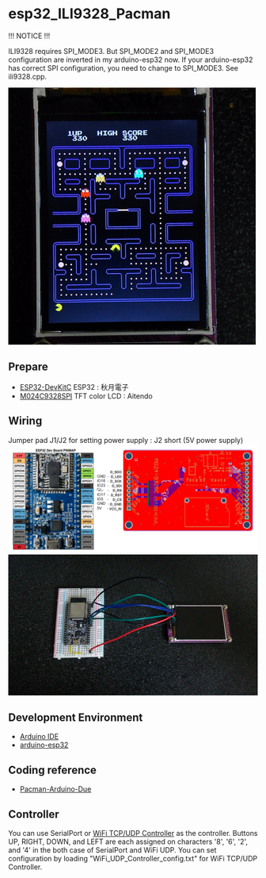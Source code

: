 # esp32_ILI9328_Pacman
!!! NOTICE !!!

ILI9328 requires SPI_MODE3. But SPI_MODE2 and SPI_MODE3 configuration are inverted in my arduino-esp32 now.
If your arduino-esp32 has correct SPI configuration, you need to change to SPI_MODE3. 
See ili9328.cpp.

![Pacman](doc/Pacman.jpeg)

## Prepare
- [ESP32-DevKitC](http://akizukidenshi.com/catalog/g/gM-11819/) ESP32 : 秋月電子
- [M024C9328SPI](http://www.aitendo.com/product/10944) TFT color LCD : Aitendo

## Wiring
Jumper pad J1/J2 for setting power supply : J2 short (5V power supply)
![wiring1](doc/wiring1.png)
![wiring2](doc/wiring2.jpeg)

## Development Environment
- [Arduino IDE](https://www.arduino.cc/en/main/software)
- [arduino-esp32](https://github.com/espressif/arduino-esp32)

## Coding reference
- [Pacman-Arduino-Due](https://github.com/DrNCXCortex/Pacman-Arduino-Due)

## Controller
You can use SerialPort or [WiFi TCP/UDP Controller](https://play.google.com/store/apps/details?id=udpcontroller.nomal&hl=ja) as the controller. Buttons UP, RIGHT, DOWN, and LEFT are each assigned on characters '8', '6', '2', and '4' in the both case of SerialPort and WiFi UDP. You can set configuration by loading "WiFi_UDP_Controller_config.txt" for WiFi TCP/UDP Controller.
